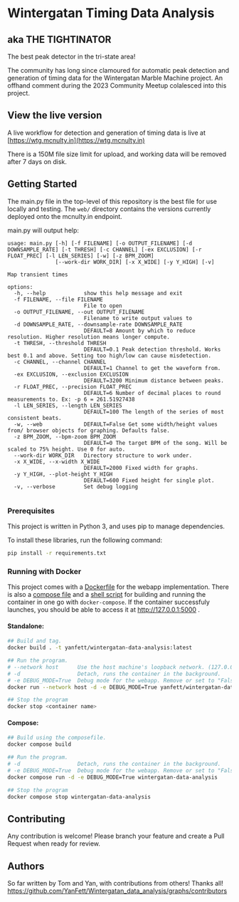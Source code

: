 # Wintergatan Timing Data Analysis
## aka THE TIGHTINATOR

The best peak detector in the tri-state area!

The community has long since clamoured for automatic peak detection and generation of timing data for the Wintergatan Marble Machine project. An offhand comment during the 2023 Community Meetup colalesced into this project.

## View the live version

A live workflow for detection and generation of timing data is live at [https://wtg.mcnulty.in](https://wtg.mcnulty.in)

There is a 150M file size limit for upload, and working data will be removed after 7 days on disk.


## Getting Started

The main.py file in the top-level of this repository is the best file for use locally and testing. The `web/` directory contains the versions currently deployed onto the mcnulty.in endpoint.

main.py will output help:
```
usage: main.py [-h] [-f FILENAME] [-o OUTPUT_FILENAME] [-d DOWNSAMPLE_RATE] [-t THRESH] [-c CHANNEL] [-ex EXCLUSION] [-r FLOAT_PREC] [-l LEN_SERIES] [-w] [-z BPM_ZOOM]
               [--work-dir WORK_DIR] [-x X_WIDE] [-y Y_HIGH] [-v]

Map transient times

options:
  -h, --help            show this help message and exit
  -f FILENAME, --file FILENAME
                        File to open
  -o OUTPUT_FILENAME, --out OUTPUT_FILENAME
                        Filename to write output values to
  -d DOWNSAMPLE_RATE, --downsample-rate DOWNSAMPLE_RATE
                        DEFAULT=8 Amount by which to reduce resolution. Higher resolution means longer compute.
  -t THRESH, --threshold THRESH
                        DEFAULT=0.1 Peak detection threshold. Works best 0.1 and above. Setting too high/low can cause misdetection.
  -c CHANNEL, --channel CHANNEL
                        DEFAULT=1 Channel to get the waveform from.
  -ex EXCLUSION, --exclusion EXCLUSION
                        DEFAULT=3200 Minimum distance between peaks.
  -r FLOAT_PREC, --precision FLOAT_PREC
                        DEFAULT=6 Number of decimal places to round measurements to. Ex: -p 6 = 261.51927438
  -l LEN_SERIES, --length LEN_SERIES
                        DEFAULT=100 The length of the series of most consistent beats.
  -w, --web             DEFAULT=False Get some width/height values from/ browser objects for graphing. Defaults false.
  -z BPM_ZOOM, --bpm-zoom BPM_ZOOM
                        DEFAULT=0 The target BPM of the song. Will be scaled to 75% height. Use 0 for auto.
  --work-dir WORK_DIR   Directory structure to work under.
  -x X_WIDE, --x-width X_WIDE
                        DEFAULT=2000 Fixed width for graphs.
  -y Y_HIGH, --plot-height Y_HIGH
                        DEFAULT=600 Fixed height for single plot.
  -v, --verbose         Set debug logging


```

### Prerequisites

This project is written in Python 3, and uses pip to manage dependencies.

To install these libraries, run the following command:
```bash
pip install -r requirements.txt
```

### Running with Docker
This project comes with a [Dockerfile](./Dockerfile) for the webapp implementation. There is also a [compose file](./docker-compose.yml) and a [shell script](./docker.sh) for building and running the container in one go with `docker-compose`. If the container successfuly launches, you should be able to access it at http://127.0.0.1:5000 .

#### Standalone:
```sh
## Build and tag.
docker build . -t yanfett/wintergatan-data-analysis:latest

## Run the program.
# --network host      Use the host machine's loopback network. (127.0.0.1)
# -d                  Detach, runs the container in the background.
# -e DEBUG_MODE=True  Debug mode for the webapp. Remove or set to "False" to turn off.
docker run --network host -d -e DEBUG_MODE=True yanfett/wintergatan-data-analysis:latest

## Stop the program
docker stop <container name>
```

#### Compose:
```sh
## Build using the composefile.
docker compose build

## Run the program.
# -d                  Detach, runs the container in the background.
# -e DEBUG_MODE=True  Debug mode for the webapp. Remove or set to "False" to turn off.
docker compose run -d -e DEBUG_MODE=True wintergatan-data-analysis

## Stop the program
docker compose stop wintergatan-data-analysis
```

## Contributing

Any contribution is welcome! Please branch your feature and create a Pull Request when ready for review.


## Authors

So far written by Tom and Yan, with contributions from others! Thanks all!
https://github.com/YanFett/Wintergatan_data_analysis/graphs/contributors

